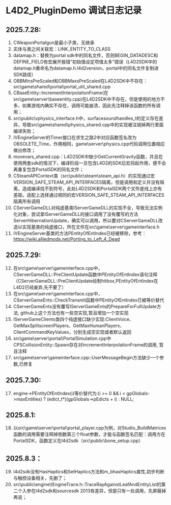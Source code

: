# L4D2_PluginDemo 调试日志记录
## 2025.7.28:
1. CWeaponPortalgun是最小子类，无继承
2. 实体与类之间关联宏：LINK_ENTITY_TO_CLASS
3. datamap.h：替换为portal sdk中的同名文件，否则BEGIN_DATADESC和DEFINE_FIELD有宏展开报错“初始值设定项值太多”错误（L4D2SDK中的datamap.h重命名为datamap.h.l4d2version，portal中的同名文件复制进SDK路径）
4. OBBMinsPreScaled和OBBMaxsPreScaled在L4D2SDK中不存在：src\game\shared\portal\portal_util_shared.cpp
5. CBaseEntity::IncrementInterpolationFrame(在src\game\server\baseentity.cpp)在L4D2SDK中不存在，但是使用的地方不多，如果游戏内确实不存在，调用可能崩溃，因此先注释掉该函数的所有调用；
6. src\public\vphysics_interface.h中，surfacesoundhandles_t的定义存在差异，导致src\game\shared\physics_shared.cpp中的实现被注销掉两行里面编译失败；
7. IVEngineServer的Timer接口在求生之路2中对应函数签名改为OBSOLETE_Time，作用相同，game\server\physics.cpp代码调用位置相应做出修改；
8. movevars_shared.cpp：L4D2SDK中缺少GetCurrentGravity函数，并且在使用两套sdk的情况下，编译阶段一旦包含L4D2的SDK后宏将起作用，便不会再重复包含PortalSDK的同名文件；
9. CSteamAPIContext类（src\public\steam\steam_api.h）的实现通过宏VERSION_SAFE_STEAM_API_INTERFACES隔离，但是调用和定义并没有隔离，造成编译找不到符号，此处L4D2SDK和PortalSDK两个文件是线上亦有差距。适配上选择通过相同的宏VERSION_SAFE_STEAM_API_INTERFACES隔离所有调用
10. CServerGameDLL对纯虚基类IServerGameDLL的实现不全，导致无法实例化对象，尝试拿IServerGameDLL的接口调用了没有覆写的方法ServerHibernationUpdate，确实可以调用，所以要对CServerGameDLL改造以实现基类的纯虚接口，所在文件在src\game\server\gameinterface.h
11. IVEngineServer基类的方法PEntityOfEntIndex已经被移除，参考：https://wiki.alliedmods.net/Porting_to_Left_4_Dead

## 2025.7.29:
12. 在src\game\server\gameinterface.cpp中，CServerGameDLL::PreClientUpdate函数中PEntityOfEntIndex语句注释（CServerGameDLL::PreClientUpdate绘制hitbox,PEntityOfEntIndex在L4D2已经废弃,先不要了）
12. 在src\game\server\gameinterface.cpp中，CServerGameEnts::CheckTransmit函数中PEntityOfEntIndex已被等价替代
13. CServerGameEnts没有覆写IServerGameEnts的PrepareForFullUpdate方法, github上这个方法也有一些空实现,暂且增加一个空实现
14. IServerGameClients类四个纯虚接口缺少实现:ClientVoice、GetMaxSplitscreenPlayers、GetMaxHumanPlayers、ClientCommandKeyValues，分别生成空实现或者默认返回
15. src\game\server\portal\PortalSimulation.cpp中CPSCollisionEntity::Spawn存在对IncrementInterpolationFrame的调用, 暂且注释
16. src\game\server\gameinterface.cpp::UserMessageBegin方法缺少一个参数,已修复

## 2025.7.30:
17. engine->PEntityOfEntIndex(i)等价替代为:(i >= 0 && i < gpGlobals->maxEntities) ? (edict_t*)(gpGlobals->pEdicts + i) : NULL;

## 2025.8.1:
18. 以src\game\server\portal\portal_player.cpp为例，对Studio_BuildMatrices函数的调用需要注释掉倒数第三个float参数，才能与函数签名匹配：调用方在PortalSDK，函数定义在l4d2sdk（src\public\bone_setup.cpp）

## 2025.8.3：
19. l4d2sdk没有HasHaptics和SetHaptics方法和m_bhasHaptics属性,初步判断与触控设备相关，先删了；
20. src\public\engine\IEngineTrace.h::TraceRayAgainstLeafAndEntityList的第二个入参在l4d2sdk和sourcesdk 2013有差异，但是只有一处调用，先屏蔽掉再说；